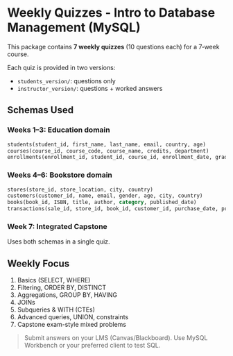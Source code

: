 # Weekly Quizzes - Intro to Database Management (MySQL)

This package contains **7 weekly quizzes** (10 questions each) 
for a 7‑week course.

Each quiz is provided in two versions:
- `students_version/`: questions only
- `instructor_version/`: questions + worked answers

## Schemas Used

### Weeks 1–3: Education domain
```sql
students(student_id, first_name, last_name, email, country, age)
courses(course_id, course_code, course_name, credits, department)
enrollments(enrollment_id, student_id, course_id, enrollment_date, grade)
```

### Weeks 4–6: Bookstore domain
```sql
stores(store_id, store_location, city, country)
customers(customer_id, name, email, gender, age, city, country)
books(book_id, ISBN, title, author, category, published_date)
transactions(sale_id, store_id, book_id, customer_id, purchase_date, price)
```

### Week 7: Integrated Capstone
Uses both schemas in a single quiz.

## Weekly Focus
1. Basics (SELECT, WHERE)
2. Filtering, ORDER BY, DISTINCT
3. Aggregations, GROUP BY, HAVING
4. JOINs
5. Subqueries & WITH (CTEs)
6. Advanced queries, UNION, constraints
7. Capstone exam-style mixed problems

> Submit answers on your LMS (Canvas/Blackboard). 
Use MySQL Workbench or your preferred client to test SQL.
